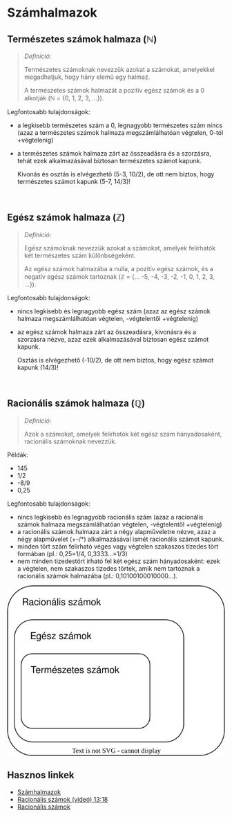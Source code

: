 # Számhalmazok

## **Természetes számok halmaza (ℕ)**

> *Definíció:*
>
> Természetes számoknak nevezzük azokat a számokat, amelyekkel megadhatjuk, hogy hány elemű egy halmaz.
>
> A természetes számok halmazát a pozitív egész számok és a 0 alkotják (ℕ = {0, 1, 2, 3, ...}).

Legfontosabb tulajdonságok:
- a legkisebb természetes szám a 0, legnagyobb természetes szám nincs (azaz a természetes számok halmaza megszámlálhatóan végtelen, 0-tól +végtelenig)
- a természetes számok halmaza zárt az összeadásra és a szorzásra, tehát ezek alkalmazásával biztosan természetes számot kapunk.

  Kivonás és osztás is elvégezhető (5-3, 10/2), de ott nem biztos, hogy természetes számot kapunk (5-7, 14/3)!

<br>

## **Egész számok halmaza (ℤ)**

> *Definíció:*
>
> Egész számoknak nevezzük azokat a számokat, amelyek felírhatók két természetes szám különbségeként.
>
> Az egész számok halmazába a nulla, a pozitív egész számok, és a negatív egész számok tartoznak
(ℤ = {... -5, -4, -3, -2, -1, 0, 1, 2, 3, ...}).

Legfontosabb tulajdonságok:
- nincs legkisebb és legnagyobb egész szám (azaz az egész számok halmaza megszámlálhatóan végtelen, -végtelentől +végtelenig)
- az egész számok halmaza zárt az összeadásra, kivonásra és a szorzásra nézve, azaz ezek alkalmazásával biztosan egész számot kapunk.

  Osztás is elvégezhető (-10/2), de ott nem biztos, hogy egész számot kapunk (14/3)!

<br>

## **Racionális számok halmaza (ℚ)**
> *Definíció:*
>
> Azok a számokat, amelyek felírhatók két egész szám hányadosaként, racionális számoknak nevezzük.

Példák:
- 145
- 1/2
- -8/9
- 0,25

Legfontosabb tulajdonságok:
- nincs legkisebb és legnagyobb racionális szám (azaz a racionális számok halmaza megszámlálhatóan végtelen, -végtelentől +végtelenig)
- a racionális számok halmaza zárt a négy alapműveletre nézve, azaz a négy alapművelet (+-/*) alkalmazásával ismét racionális számot kapunk.
- minden tört szám felírható véges vagy végtelen szakaszos tizedes tört formában (pl.: 0,25=1/4, 0,3333...=1/3)
- nem minden tizedestört írható fel két egész szám hányadosaként: ezek a végtelen, nem szakaszos tizedes törtek, amik nem tartoznak a racionális számok halmazába (pl.: 0,10100100010000...).

![Számhalmazok](../assets/szamhalmazok.svg)

## Hasznos linkek
- [Számhalmazok](http://users.atw.hu/mgvacmatek/Szamhalmazok.pdf)
- [Racionális számok (videó) 13:18](https://www.youtube.com/watch?v=6v9-nWGh9m0)
- [Racionális számok](https://matekarcok.hu/racionalis-szamok/)